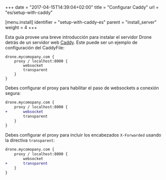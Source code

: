 +++
date = "2017-04-15T14:39:04+02:00"
title = "Configurar Caddy"
url = "es/setup-with-caddy"

[menu.install]
  identifier = "setup-with-caddy-es"
  parent = "install_server"
  weight = 4
+++

Esta guía provee una breve introducción para instalar el servidor Drone detrás de un servidor web [Caddy](https://caddyserver.com/). Este puede ser un ejemplo de configuración del CaddyFile:

```nohighlight
drone.mycomopany.com {
    proxy / localhost:8000 {
        websocket
        transparent
    }
}
```

Debes configurar el proxy para habilitar el paso de websockets a conexión segura:

```diff
drone.mycomopany.com {
    proxy / localhost:8000 {
+       websocket
        transparent
    }
}
```

Debes configurar el proxy para incluir los encabezados `X-Forwarded` usando la directiva `transparent`:

```diff
drone.mycomopany.com {
    proxy / localhost:8000 {
        websocket
+       transparent
    }
}
```
